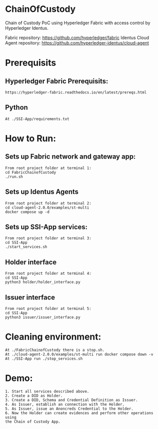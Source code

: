 # ChainOfCustody
Chain of Custody PoC using Hyperledger Fabric with access control by Hyperledger Identus.

Fabric repository: https://github.com/hyperledger/fabric 
Identus Cloud Agent repository: https://github.com/hyperledger-identus/cloud-agent 


# Prerequisits
## Hyperledger Fabric Prerequisits:
    https://hyperledger-fabric.readthedocs.io/en/latest/prereqs.html 
## Python
    At ./SSI-App/requirements.txt



# How to Run:
## Sets up Fabric network and gateway app:
    From root project folder at terminal 1:
    cd FabricChainofCustody
    ./run.sh

## Sets up Identus Agents
    From root project folder at terminal 2:
    cd cloud-agent-2.0.0/examples/st-multi
    docker compose up -d

## Sets up SSI-App services:
    From root project folder at terminal 3:
    cd SSI-App
    ./start_services.sh 

## Holder interface
    From root project folder at terminal 4:
    cd SSI-App
    python3 holder/holder_interface.py

## Issuer interface
    From root project folder at terminal 5:
    cd SSI-App
    python3 issuer/issuer_interface.py

# Cleaning environment:
    At ./FabricChainofCustody there is a stop.sh.
    At ./cloud-agent-2.0.0/examples/st-multi run docker compose down -v 
    At ./SSI-App run ./stop_services.sh

# Demo:
    1. Start all services described above.
    2. Create a DID as Holder.
    3. Create a DID, Schema and Credential Definition as Issuer.
    4. As Issuer, establish an connection with the Holder.
    5. As Issuer, issue an Anoncreds Credential to the Holder.
    6. Now the Holder can create evidences and perform other operations using
    the Chain of Custody App.